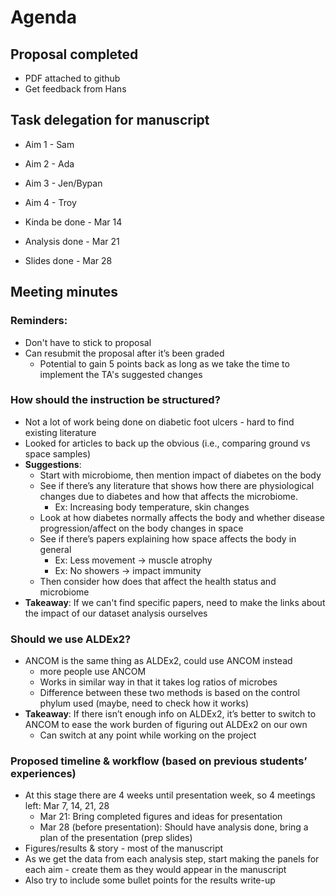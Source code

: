 # Agenda

## Proposal completed
- PDF attached to github
- Get feedback from Hans

## Task delegation for manuscript
- Aim 1 - Sam
- Aim 2 - Ada
- Aim 3 - Jen/Bypan 
- Aim 4 - Troy

- Kinda be done - Mar 14
- Analysis done - Mar 21 
- Slides done - Mar 28

## Meeting minutes

### Reminders:
- Don't have to stick to proposal
- Can resubmit the proposal after it’s been graded
  - Potential to gain 5 points back as long as we take the time to implement the TA's suggested changes

### How should the instruction be structured?
- Not a lot of work being done on diabetic foot ulcers - hard to find existing literature
- Looked for articles to back up the obvious (i.e., comparing ground vs space samples)
- **Suggestions**:
  - Start with microbiome, then mention impact of diabetes on the body
  - See if there’s any literature that shows how there are physiological changes due to diabetes and how that affects the microbiome.
    - Ex: Increasing body temperature, skin changes
  - Look at how diabetes normally affects the body and whether disease progression/affect on the body changes in space
  - See if there’s papers explaining how space affects the body in general
    - Ex: Less movement → muscle atrophy
    - Ex: No showers → impact immunity
  - Then consider how does that affect the health status and microbiome
- **Takeaway**: If we can't find specific papers, need to make the links about the impact of our dataset analysis ourselves

### Should we use ALDEx2?
- ANCOM is the same thing as ALDEx2, could use ANCOM instead
  - more people use ANCOM
  - Works in similar way in that it takes log ratios of microbes
  - Difference between these two methods is based on the control phylum used (maybe, need to check how it works)
- **Takeaway**: If there isn’t enough info on ALDEx2, it’s better to switch to ANCOM to ease the work burden of figuring out ALDEx2 on our own
  - Can switch at any point while working on the project

### Proposed timeline & workflow (based on previous students’ experiences)
- At this stage there are 4 weeks until presentation week, so 4 meetings left: Mar 7, 14, 21, 28
  - Mar 21: Bring completed figures and ideas for presentation
  - Mar 28 (before presentation): Should have analysis done, bring a plan of the presentation (prep slides)
- Figures/results & story - most of the manuscript
- As we get the data from each analysis step, start making the panels for each aim - create them as they would appear in the manuscript
- Also try to include some bullet points for the results write-up
